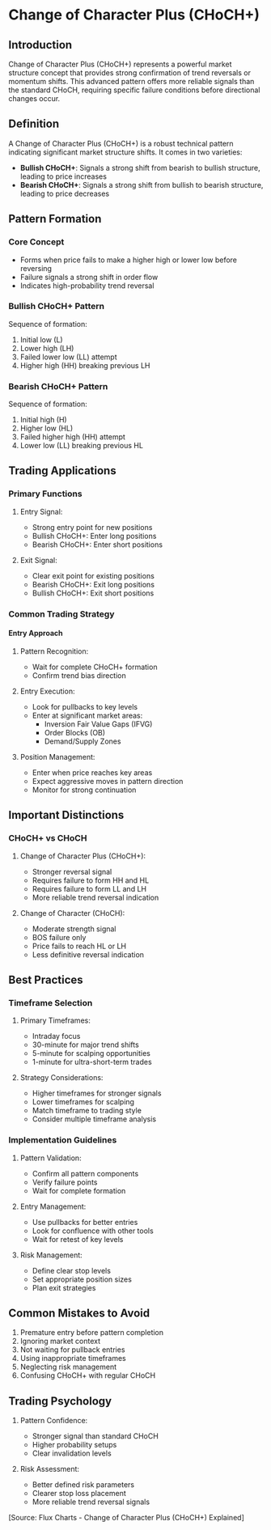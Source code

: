 # Change of Character Plus (CHoCH+)

## Introduction
Change of Character Plus (CHoCH+) represents a powerful market structure concept that provides strong confirmation of trend reversals or momentum shifts. This advanced pattern offers more reliable signals than the standard CHoCH, requiring specific failure conditions before directional changes occur.

## Definition
A Change of Character Plus (CHoCH+) is a robust technical pattern indicating significant market structure shifts. It comes in two varieties:
- **Bullish CHoCH+**: Signals a strong shift from bearish to bullish structure, leading to price increases
- **Bearish CHoCH+**: Signals a strong shift from bullish to bearish structure, leading to price decreases

## Pattern Formation

### Core Concept
- Forms when price fails to make a higher high or lower low before reversing
- Failure signals a strong shift in order flow
- Indicates high-probability trend reversal

### Bullish CHoCH+ Pattern
Sequence of formation:
1. Initial low (L)
2. Lower high (LH)
3. Failed lower low (LL) attempt
4. Higher high (HH) breaking previous LH

### Bearish CHoCH+ Pattern
Sequence of formation:
1. Initial high (H)
2. Higher low (HL)
3. Failed higher high (HH) attempt
4. Lower low (LL) breaking previous HL

## Trading Applications

### Primary Functions
1. Entry Signal:
   - Strong entry point for new positions
   - Bullish CHoCH+: Enter long positions
   - Bearish CHoCH+: Enter short positions

2. Exit Signal:
   - Clear exit point for existing positions
   - Bearish CHoCH+: Exit long positions
   - Bullish CHoCH+: Exit short positions

### Common Trading Strategy

#### Entry Approach
1. Pattern Recognition:
   - Wait for complete CHoCH+ formation
   - Confirm trend bias direction

2. Entry Execution:
   - Look for pullbacks to key levels
   - Enter at significant market areas:
     * Inversion Fair Value Gaps (IFVG)
     * Order Blocks (OB)
     * Demand/Supply Zones

3. Position Management:
   - Enter when price reaches key areas
   - Expect aggressive moves in pattern direction
   - Monitor for strong continuation

## Important Distinctions

### CHoCH+ vs CHoCH
1. Change of Character Plus (CHoCH+):
   - Stronger reversal signal
   - Requires failure to form HH and HL
   - Requires failure to form LL and LH
   - More reliable trend reversal indication

2. Change of Character (CHoCH):
   - Moderate strength signal
   - BOS failure only
   - Price fails to reach HL or LH
   - Less definitive reversal indication

## Best Practices

### Timeframe Selection
1. Primary Timeframes:
   - Intraday focus
   - 30-minute for major trend shifts
   - 5-minute for scalping opportunities
   - 1-minute for ultra-short-term trades

2. Strategy Considerations:
   - Higher timeframes for stronger signals
   - Lower timeframes for scalping
   - Match timeframe to trading style
   - Consider multiple timeframe analysis

### Implementation Guidelines
1. Pattern Validation:
   - Confirm all pattern components
   - Verify failure points
   - Wait for complete formation

2. Entry Management:
   - Use pullbacks for better entries
   - Look for confluence with other tools
   - Wait for retest of key levels

3. Risk Management:
   - Define clear stop levels
   - Set appropriate position sizes
   - Plan exit strategies

## Common Mistakes to Avoid
1. Premature entry before pattern completion
2. Ignoring market context
3. Not waiting for pullback entries
4. Using inappropriate timeframes
5. Neglecting risk management
6. Confusing CHoCH+ with regular CHoCH

## Trading Psychology
1. Pattern Confidence:
   - Stronger signal than standard CHoCH
   - Higher probability setups
   - Clear invalidation levels

2. Risk Assessment:
   - Better defined risk parameters
   - Clearer stop loss placement
   - More reliable trend reversal signals

[Source: Flux Charts - Change of Character Plus (CHoCH+) Explained]
